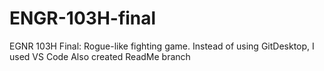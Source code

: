 # ENGR-103H-final
EGNR 103H Final: Rogue-like fighting game.
Instead of using GitDesktop, I used VS Code
Also created ReadMe branch